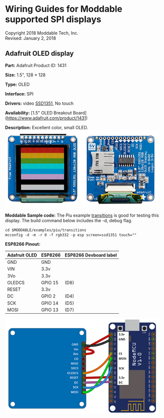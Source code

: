 # Wiring Guides for Moddable supported SPI displays

Copyright 2018 Moddable Tech, Inc.  
Revised: January 2, 2018


## Adafruit OLED display
**Part:** Adafruit Product ID: 1431 

**Size:** 1.5", 128 × 128

**Type:** OLED

**Interface:** SPI

**Drivers:** video [SSD1351](../../documentation/drivers/ssd1351/ssd1351.md), No touch

**Availability:** [1.5" OLED Breakout Board] (https://www.adafruit.com/product/1431)

**Description:** Excellent color, small OLED. 
![Generic SPI Display](images/adafruit-oled.jpg)

**Moddable Sample code:** The Piu example [transitions](../../examples/piu/transitions/) is good for testing this display. The build command below includes the -d, debug flag.

```
cd $MODDABLE/examples/piu/transitions
mcconfig -d -m -r 0 -f rgb332 -p esp screen=ssd1351 touch="" 
```


**ESP8266 Pinout:**

| Adafruit OLED | ESP8266 | ESP8266 Devboard label
| --- | --- | --- |
| GND | GND | 
| VIN | 3.3v | 
| 3Vo | 3.3v | 
| OLEDCS | GPIO 15| (D8)
| RESET | 3.3v  | 
| DC | GPIO 2 | (D4)
| SCK | GPIO 14 | (D5)
| MOSI | GPIO 13 | (D7)

![Generic 2.4"-2.8" wiring illustration](images/adafruit-oled-wiring.png)

